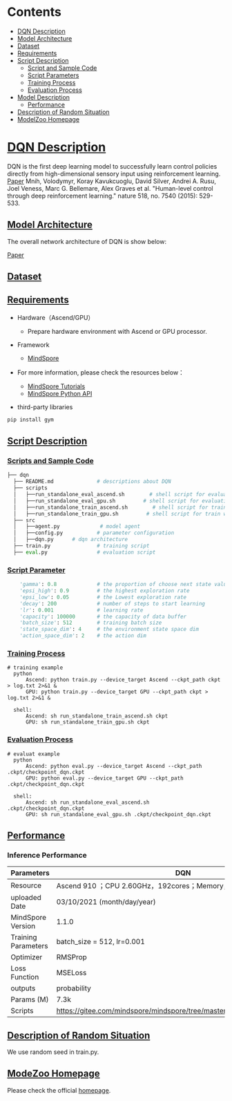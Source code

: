 # Contents

- [DQN Description](#DQN-description)
- [Model Architecture](#model-architecture)
- [Dataset](#dataset)
- [Requirements](#Requirements)
- [Script Description](#script-description)
    - [Script and Sample Code](#script-and-sample-code)
    - [Script Parameters](#script-parameters)
    - [Training Process](#training-process)
    - [Evaluation Process](#evaluation-process)
- [Model Description](#model-description)
    - [Performance](#performance)
- [Description of Random Situation](#description-of-random-situation)
- [ModelZoo Homepage](#modelzoo-homepage)

# [DQN Description](#contents)

DQN is the first deep learning model to successfully learn control policies directly from high-dimensional sensory input using reinforcement learning.
[Paper](https://www.nature.com/articles/nature14236) Mnih, Volodymyr, Koray Kavukcuoglu, David Silver, Andrei A. Rusu, Joel Veness, Marc G. Bellemare, Alex Graves et al. "Human-level control through deep reinforcement learning." nature 518, no. 7540 (2015): 529-533.

## [Model Architecture](#content)

The overall network architecture of DQN is show below:

[Paper](https://www.nature.com/articles/nature14236)

## [Dataset](#content)

## [Requirements](#content)

- Hardware（Ascend/GPU）
    - Prepare hardware environment with Ascend or GPU processor.
- Framework
    - [MindSpore](https://www.mindspore.cn/install/en)
- For more information, please check the resources below：
    - [MindSpore Tutorials](https://www.mindspore.cn/tutorial/training/en/master/index.html)
    - [MindSpore Python API](https://www.mindspore.cn/doc/api_python/en/master/index.html)

- third-party libraries

```bash
pip install gym
```

## [Script Description](#content)

### [Scripts and Sample Code](#contents)

```python
├── dqn
  ├── README.md              # descriptions about DQN
  ├── scripts
  │   ├──run_standalone_eval_ascend.sh        # shell script for evaluation with Ascend
  │   ├──run_standalone_eval_gpu.sh         # shell script for evaluation with GPU
  │   ├──run_standalone_train_ascend.sh        # shell script for train with Ascend
  │   ├──run_standalone_train_gpu.sh         # shell script for train with GPU
  ├── src
  │   ├──agent.py             # model agent
  │   ├──config.py           # parameter configuration
  │   ├──dqn.py      # dqn architecture
  ├── train.py               # training script
  ├── eval.py                # evaluation script
```

### [Script Parameter](#content)

```python
    'gamma': 0.8             # the proportion of choose next state value
    'epsi_high': 0.9         # the highest exploration rate
    'epsi_low': 0.05         # the Lowest exploration rate
    'decay': 200             # number of steps to start learning
    'lr': 0.001              # learning rate
    'capacity': 100000       # the capacity of data buffer
    'batch_size': 512        # training batch size
    'state_space_dim': 4     # the environment state space dim
    'action_space_dim': 2    # the action dim
```

### [Training Process](#content)

```shell
# training example
  python
      Ascend: python train.py --device_target Ascend --ckpt_path ckpt > log.txt 2>&1 &  
      GPU: python train.py --device_target GPU --ckpt_path ckpt > log.txt 2>&1 &  

  shell:
      Ascend: sh run_standalone_train_ascend.sh ckpt
      GPU: sh run_standalone_train_gpu.sh ckpt
```

### [Evaluation Process](#content)

```shell
# evaluat example
  python
      Ascend: python eval.py --device_target Ascend --ckpt_path .ckpt/checkpoint_dqn.ckpt
      GPU: python eval.py --device_target GPU --ckpt_path .ckpt/checkpoint_dqn.ckpt

  shell:
      Ascend: sh run_standalone_eval_ascend.sh .ckpt/checkpoint_dqn.ckpt
      GPU: sh run_standalone_eval_gpu.sh .ckpt/checkpoint_dqn.ckpt
```

## [Performance](#content)

### Inference Performance

| Parameters                 | DQN                                                         |
| -------------------------- | ----------------------------------------------------------- |
| Resource                   | Ascend 910 ；CPU 2.60GHz，192cores；Memory，755G              |
| uploaded Date              | 03/10/2021 (month/day/year)                                 |
| MindSpore Version          | 1.1.0                                                       |
| Training Parameters        | batch_size = 512, lr=0.001                                  |
| Optimizer                  | RMSProp                                                     |
| Loss Function              | MSELoss                                                     |
| outputs                    | probability                                                 |
| Params (M)                 | 7.3k                                                       |
| Scripts                    | https://gitee.com/mindspore/mindspore/tree/master/model_zoo/official/rl/dqn |

## [Description of Random Situation](#content)

We use random seed in train.py.

## [ModeZoo Homepage](#contents)  

Please check the official [homepage](https://gitee.com/mindspore/mindspore/tree/master/model_zoo).